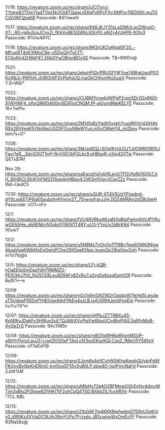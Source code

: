 11/16:
https://revature.zoom.us/rec/share/lJCITynJ-TYolrg83TDwYIadTVpt3kVCk8TQaqcnEKqFxKPcFXy3iNPsv15EDN5t.wuTGCiSVlKFQlwKB
Passcode: &S?owa0r

11/17:
https://revature.zoom.us/rec/share/948JKJY31sLaiDMULqcDWvaO-XT-_R0-rg6uScsJCnyZj_fKAXyBESQWhLtGErFE.qNZy4rUHP6-9OIy3
Passcode: R%hx4#YC

11/18:
https://revature.zoom.us/rec/share/8KSrUKZgtKqd0F2G_-MFuxI6T4nE3fMoC9e-y5DIsQHTgCfT-ECtioKh4ZH6kP4T.EKb0YwOBjgnBDyGE
Passcode: T$=8WDn@

11/21:
https://revature.zoom.us/rec/share/JekphPIQyffBUGfYIKYue749haUwzP0OKvXNJr-PKPhH_dVBOtXP2lrPlefidJQ.maOkCHljxmKg3uwV
Passcode: Y.6=W6i*

11/22:
https://revature.zoom.us/rec/share/JCUBMYcnwbjjWPgPZypz5Dr2Gx6KEhXiWHjNF4_pftxQR6lGA00rc6EI81joCNQM.fP-aiOqm8NeKELYE
Passcode: 16*7wPtv

11/23: 
https://revature.zoom.us/rec/share/2M1d1xBzYgdh5vxkh7vugIRHVr4XiHAkRSjr2EhYeqK5VNsNwUGD5FOuxN8eWYug.m5uOWeH14_mlZboy 
Passcode: tem7s+D^

11/28:
https://revature.zoom.us/rec/share/3MJsdSQLrSOqIKyUU3JTJjIOWROWf0JFavr1gR__3dvQ3GT1mY-RvVXEVbFGLkc9.qHBgxR-s3ip42VTw
Passcode: QE7x$7Af

Nov 29:
https://revature.zoom.us/rec/share/oaEgcpXs0yb1fLenUTFDUfgfb1XO5j7_hH_BIH8iCL5fcK1nFMS31Sqe4nH6bei4.DW3mfVgcylCqrZZz
Passcode: Wd=UedC5

11/30:
https://revature.zoom.us/rec/share/uSUR-XT4VSUzYPzadod-dY0LqglSTjP6iaESaubzhrAYnroy2T_75rwvofrarJJm.DDZ4MRAn2dZBUbeH
Passcode: cC!1=vFn

12/1:
https://revature.zoom.us/rec/share/fVU4RVRkxAKzaN3gBlgPwhn64VJPYRuwGE6AHe_qbREMcrN3qbdYI9IIXl1T4RY.uU3-Y1mUy2kBrKR4
Passcode: !$t0xw7$

12/2:
https://revature.zoom.us/rec/share/u5N8Mz7vOly5oT7f6BvTew6GNN3NgwAbsaVgqKW84fpEeSwtdFChe29X5xe61Aqc.kuqyQx29iqGqyGoh
Passcode: m%t7bj@s

12/5:
https://revature.zoom.us/rec/share/LFI-kQB-hOaEEIpGmDapYdH7RMMZ0-PEXI3AJ7h5_1h2SCE8Leu9ZtlAFx8ZxRu7.o2yg5s6zxqEqm12R
Passcode: &q1E1*+e

12/06
https://revature.zoom.us/rec/share/yGc1x9mD9ZW2rOaqbxW7ikHd5Lws4exT5UdppFRSDsfYHElUgxIldnFPkEg4xzLB.jx4U5RHUerbPopEm
Passcode: hu%vT4*m

12/07:
https://revature.zoom.us/rec/share/yHPbJZ7TRBXu45-Kof49IyJDqkFx3HWuxSuETQJA6iXVyPiaYwtEkpUCmBioPjAS.5a91nMoB-XyGeZrG
Passcode: 94c1!M5n

12/08:
https://revature.zoom.us/rec/share/mB37qItfHKwRhvnMSUP-x6It1hThmzLpvJ3-Lrwt2h120eFTAoLv5f3psEKgzKQl.Czp2_fMpU5Y595pY
Passcode: nT7aDd?@

12/09:
https://revature.zoom.us/rec/share/SJzm8s4eXCvhNStKhpKwqbQUykrPdWFKUyvBxi9pKnERmG-km5ngSF55v5yBitLP.sbw8O-hpjPmcNaFd
Passcode: 2JitIt%M

12/12:
https://revature.zoom.us/rec/share/uMIbHx72eAO2BFMewOSlrEnHv4dmcMTim2pBjs2P26we8ZfjHKlTtF2uhCqQ4T6D.BXkbZILYuvItRXtr
Passcode: ^7CL.N$L

12/13:
https://revature.zoom.us/rec/share/rZtbGAF7m4KKKBwfwdm07S5hU3nKViv0_KB9Kz4XViqDC9Lith39mYUFp7Frzxdo.JB1zxelwWxOmEcFF
Passcode: R3Na56s@